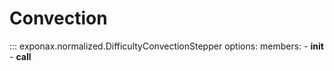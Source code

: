 # Convection

::: exponax.normalized.DifficultyConvectionStepper
    options:
        members:
            - __init__
            - __call__
